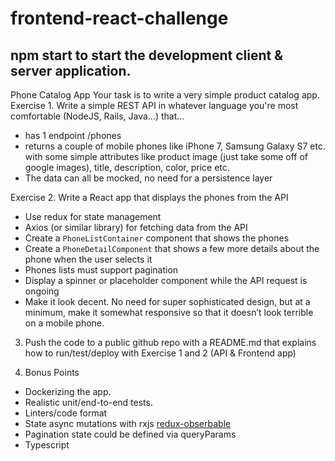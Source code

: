 # frontend-react-challenge

## npm start to start the development client & server application.

Phone Catalog App
Your task is to write a very simple product catalog app.
Exercise 1. Write a simple REST API in whatever language you're most
comfortable (NodeJS, Rails, Java…) that…
 * has 1 endpoint /phones
 * returns a couple of mobile phones like iPhone 7, Samsung Galaxy S7 etc. with
some simple attributes like product image (just take some off of google images), title,
description, color, price etc.
 * The data can all be mocked, no need for a persistence layer
 
Exercise 2. Write a React app that displays the phones from the API
 * Use redux for state management
 * Axios (or similar library) for fetching data from the API
 * Create a `PhoneListContainer` component that shows the phones
 * Create a `PhoneDetailComponent` that shows a few more details about the phone
when the user selects it
 * Phones lists must support pagination
 * Display a spinner or placeholder component while the API request is ongoing
 * Make it look decent. No need for super sophisticated design, but at a minimum,
make it somewhat responsive so that it doesn’t look terrible on a mobile phone.
3. Push the code to a public github repo with a README.md that explains how to run/test/deploy
with Exercise 1 and 2 (API & Frontend app)

4. Bonus Points
- Dockerizing the app.
- Realistic unit/end-to-end tests.
- Linters/code format
- State async mutations with rxjs [redux-obserbable](https://redux-observable.js.org/)
- Pagination state could be defined via queryParams
- Typescript
